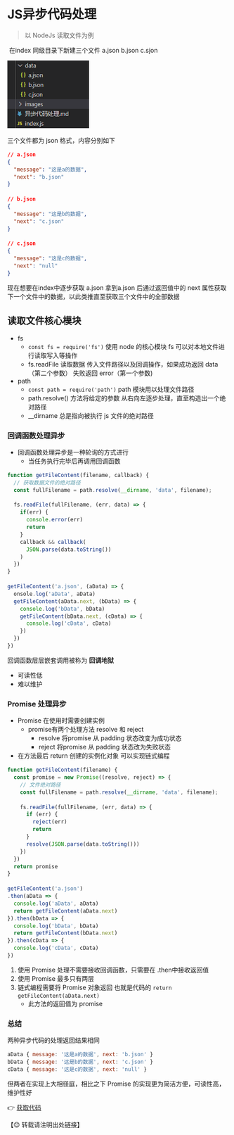 # JS异步代码处理

> 以 NodeJs 读取文件为例 

​	在index 同级目录下新建三个文件 a.json b.json c.sjon

![](./images/fileBuild.png)

三个文件都为 json 格式，内容分别如下

```json
// a.json
{
  "message": "这是a的数据",
  "next": "b.json"
}

// b.json
{
  "message": "这是b的数据",
  "next": "c.json"
}

// c.json
{
  "message": "这是c的数据",
  "next": "null"
}
```

现在想要在index中逐步获取 a.json 拿到a.json 后通过返回值中的 next 属性获取下一个文件中的数据，以此类推直至获取三个文件中的全部数据



## 读取文件核心模块

- fs
  - `const fs = require('fs')` 使用 node 的核心模块 fs 可以对本地文件进行读取写入等操作
  - fs.readFile 读取数据 传入文件路径以及回调操作，如果成功返回 data（第二个参数） 失败返回 error（第一个参数) 
- path
  - `const path = require('path')` path 模块用以处理文件路径
  -  path.resolve() 方法将给定的参数 从右向左逐步处理，直至构造出一个绝对路径
  - __dirname 总是指向被执行 js 文件的绝对路径



### 回调函数处理异步

- 回调函数处理异步是一种轮询的方式进行
  - 当任务执行完毕后再调用回调函数

```javascript
function getFileContent(filename, callback) {
  // 获取数据文件的绝对路径
  const fullFilename = path.resolve(__dirname, 'data', filename);

  fs.readFile(fullFilename, (err, data) => {
    if(err) {
      console.error(err)
      return
    }
    callback && callback(
      JSON.parse(data.toString())
    )
  })
}

getFileContent('a.json', (aData) => {
  onsole.log('aData', aData)
  getFileContent(aData.next, (bData) => {
    console.log('bData', bData)
    getFileContent(bData.next, (cData) => {
      console.log('cData', cData)
    })
  })
})
```

回调函数层层嵌套调用被称为 **回调地狱**

- 可读性低
- 难以维护



### Promise 处理异步

- Promise 在使用时需要创建实例 
  - promise有两个处理方法 resolve 和 reject 
    - resolve 将promise 从 padding 状态改变为成功状态
    - reject 将promise 从 padding 状态改为失败状态
- 在方法最后 return 创建的实例化对象 可以实现链式编程

```javascript
function getFileContent(filename) {
  const promise = new Promise((resolve, reject) => {
    // 文件绝对路径
    const fullFilename = path.resolve(__dirname, 'data', filename);

    fs.readFile(fullFilename, (err, data) => {
      if (err) {
        reject(err)
        return
      }
      resolve(JSON.parse(data.toString()))
    })
  })
  return promise
}

getFileContent('a.json')
.then(aData => {
  console.log('aData', aData)
  return getFileContent(aData.next)
}).then(bData => {
  console.log('bData', bData)
  return getFileContent(bData.next)
}).then(cData => {
  console.log('cData', cData)
})	
```

1. 使用 Promise 处理不需要接收回调函数，只需要在 .then中接收返回值
2. 使用 Promise 最多只有两层 
3. 链式编程需要将 Promise 对象返回 也就是代码的 `return getFileContent(aData.next)`
   - 此方法的返回值为 promise 



### 总结

 两种异步代码的处理返回结果相同

```javascript
aData { message: '这是a的数据', next: 'b.json' }
bData { message: '这是b的数据', next: 'c.json' }
cData { message: '这是c的数据', next: 'null' }
```

但两者在实现上大相径庭，相比之下 Promise 的实现更为简洁方便，可读性高，维护性好

👉 [获取代码](https://github.com/XXXieChenHao/Node/tree/master/promise-demo)



【😊 转载请注明出处链接】



